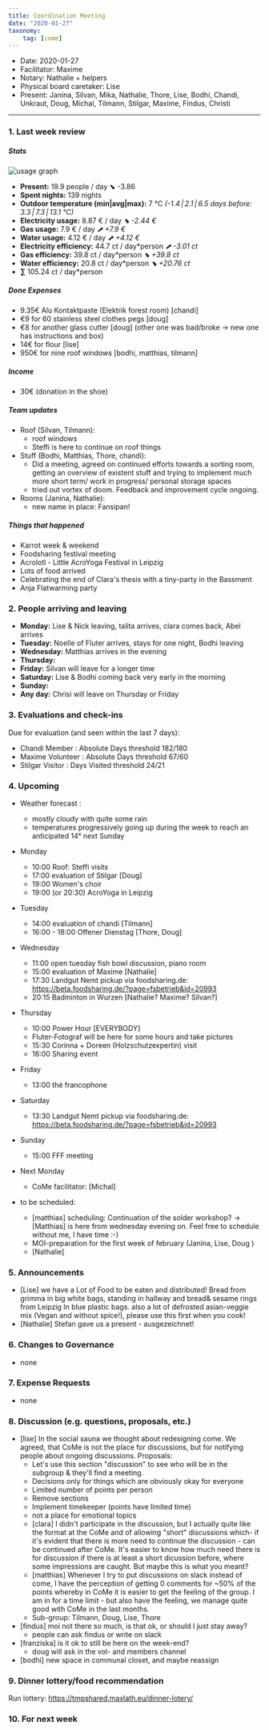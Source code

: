 ```yaml
---
title: Coordination Meeting
date: "2020-01-27"
taxonomy:
    tag: [come]
---
```


<!--
Hello facilitator/notary! Thank you for your services. Here is some advice for facilitating coordination meetings:
  - Prepare the meeting a bit beforehand (find out about evaluations, gas, electricity and water usages, waste collections, income, scheduled events). You can ask others to assist you.
  - Notify people 10 minutes before the meeting starts. (Watching the clock is not super fun, people will be grateful if you do it for them.)
  - Start at 10:00 sharp, or earlier if everyone is there. (Waiting is time-wasting, be a time-saver!)
  - If you don't want to take notes yourself ask someone else to take care of that. (This pad can easily be used to read from and write in simultaneously.)
  - Go through the ordered points in order, even if nothing has changed. (They are arranged to try and get the most relevant information to most people.)
  - Feel welcome to moderate conversation if off-topic or too detailed. (Are listeners interested? Are speakers satisfied? Can you identify a sub-group?)
  - Try to finish the meeting before 11:00. (There is always more to talk about and it's important for people to know that CoMes don't take forever.)
  - Leave the room once the meeting has ended. (This sends a clear signal to everyone else that they can also leave and get on with their day.)
  - Take care that the meeting minutes will be put to kanthaus.online. (If you don't know how to do it, ask someone to help you with it. But do it today!)
  - As soon as the minutes are online, post the link to the #Kanthaus channel on slack and empty the pad from all irrelevant things and get it ready for the next facilitator. You can copy&paste the template https://codi.kanthaus.online/come-template?edit (Only keep regular events such as CoMe, power hour, regular food pickups and such. Move the counter figures from 'last 7 days' to '7 days before that' and adjust the date to next week.)
  - Have fun!
-->
- Date: 2020-01-27
- Facilitator: Maxime
- Notary: Nathalie + helpers
- Physical board caretaker: Lise
- Present: Janina, Silvan, Mika, Nathalie, Thore, Lise, Bodhi, Chandi, Unkraut, Doug, Michal, Tilmann, Stilgar, Maxime, Findus, Christi

----

<!-- 0. Minute of silence -->

### 1. Last week review

##### Stats
<!-- Read counters in heating room and append to water.csv and gas.csv in https://gitlab.com/kanthaus/kanthaus-public/tree/master/resourcesUsed, update the residence record (https://gitlab.com/kanthaus/kanthaus-private/blob/master/residenceRecord.csv) otherwise the script will complain -->
<!-- press the play button on https://gitlab.com/kanthaus/kanthaus-private/pipeline_schedules and it will print to #kanthaus-residence -->
![usage graph](https://codi.kanthaus.online/uploads/upload_805df538a0ebd1415aa7b7a21ab87e8f.png)

- **Present:** 19.9 people / day ⬊  -3.86
- **Spent nights:** 139 nights
- **Outdoor temperature (min|avg|max):** 7 °C _(-1.4 | 2.1 | 6.5 days before: 3.3 | 7.3 | 13.1 °C)_
- **Electricity usage:** 8.87 € / day _⬊ -2.44 €_
- **Gas usage:** 7.9 € / day _⬈ +7.9 €_
- **Water usage:** 4.12 € / day _⬈ +4.12 €_
- **Electricity efficiency:** 44.7 ct / day*person _⬈ -3.01 ct_
- **Gas efficiency:** 39.8 ct / day*person _⬊ +39.8 ct_
- **Water efficiency:** 20.8 ct / day*person _⬊ +20.76 ct_
- **∑** 105.24 ct / day*person


##### Done Expenses
<!-- Encourage people to enter their expenditures from Kanthaus money -->
- 9.35€ Alu Kontaktpaste (Elektrik forest room) [chandi]
- €9 for 60 stainless steel clothes pegs [doug]
- €8 for another glass cutter [doug] (other one was bad/broke -> new one has instructions and box)
- 14€ for flour [lise]
- 950€ for nine roof windows [bodhi, matthias, tilmann]


##### Income
<!-- Check the shoe in K20-0 (base is 30 €) and the donation box in the free shop in K22-0-3 -->
- 30€ (donation in the shoe)


##### Team updates
<!-- Project managers from teams defined during the MCM should report about the current situation -->
- Roof (Silvan, Tilmann):
    - roof windows
    - Steffi is here to continue on roof things
- Stuff (Bodhi, Matthias, Thore, chandi):
    - Did a meeting, agreed on continued efforts towards a sorting room, getting an overview of existent stuff and trying to implement much more short term/ work in progress/ personal storage spaces
    - tried out vortex of doom. Feedback and improvement cycle ongoing.
- Rooms (Janina, Nathalie):
    - new name in place: Fansipan!


##### Things that happened
- Karrot week & weekend
- Foodsharing festival meeting
- Acrolotl - Little AcroYoga Festival in Leipzig
- Lots of food arrived
- Celebrating the end of Clara's thesis with a tiny-party in the Bassment
- Anja Flatwarming party


### 2. People arriving and leaving
- **Monday:** Lise & Nick leaving, talita arrives, clara comes back, Abel arrives
- **Tuesday:** Noelle of Fluter arrives, stays for one night, Bodhi leaving
- **Wednesday:** Matthias arrives in the evening
- **Thursday:**
- **Friday:** Silvan will leave for a longer time
- **Saturday:** Lise & Bodhi coming back very early in the morning
- **Sunday:**
- **Any day:** Chrisi will leave on Thursday or Friday

### 3. Evaluations and check-ins

Due for evaluation (and seen within the last 7 days):
- Chandi Member : Absolute Days threshold 182/180
- Maxime Volunteer : Absolute Days threshold 67/60
- Stilgar Visitor : Days Visited threshold 24/21


### 4. Upcoming <!-- https://cloud.kanthaus.online/apps/calendar/ -->
- Weather forecast <!-- https://www.accuweather.com/en/de/wurzen/04808/weather-forecast/171287 -->: 
  - mostly cloudy with quite some rain
  - temperatures progressively going up during the week to reach an anticipated 14° next Sunday

- Monday
    <!-- 17:00 Knowledge sharing session, today's topic: *undecided* -->
    - 10:00 Roof: Steffi visits
    - 17:00 evaluation of Stilgar [Doug]
    - 19:00 Women's choir 
    - 19:00 (or 20:30) AcroYoga in Leipzig
- Tuesday
    - 14:00 evaluation of chandi [Tilmann]
    - 16:00 - 18:00 Offener Dienstag  [Thore, Doug]
- Wednesday
    - 11:00 open tuesday fish bowl discussion, piano room 
    - 15:00 evaluation of Maxime [Nathalie]
    - 17:30 Landgut Nemt pickup via foodsharing.de: https://beta.foodsharing.de/?page=fsbetrieb&id=20993
    - 20:15 Badminton in Wurzen [Nathalie? Maxime? Silvan?]
- Thursday
    - 10:00 Power Hour [EVERYBODY]
    - Fluter-Fotograf will be here for some hours and take pictures
    - 15:30 Corinna + Doreen (Holzschutzexpertin) visit
    - 16:00 Sharing event
- Friday
    - 13:00 thé francophone
    <!--- 12:00 Market pickup via foodsharing.de: https://beta.foodsharing.de/?page=fsbetrieb&id=20993 -->
- Saturday
    - 13:30 Landgut Nemt pickup via foodsharing.de: https://beta.foodsharing.de/?page=fsbetrieb&id=20993
- Sunday
    - 15:00 FFF meeting
- Next Monday
    - CoMe facilitator: [Michal]

- to be scheduled:
    - [matthias] scheduling: Continuation of the solder workshop? -> [Matthias] is here from wednesday evening on. Feel free to schedule without me, I have time :-)
    - MOI-preparation for the first week of february (Janina, Lise, Doug )
    - [Nathalie] 


### 5. Announcements
- [Lise] we have a Lot of Food to be eaten and distributed! Bread from grimma in big white bags, standing in hallway and bread& sesame rings from Leipzig In blue plastic bags. also a lot of defrosted asian-veggie mix (Vegan and without spice!), please use this first when you cook!
- [Nathalie] Stefan gave us a present - ausgezeichnet!

### 6. Changes to Governance
- none

### 7. Expense Requests
- none


### 8. Discussion (e.g. questions, proposals, etc.)
- [lise] In the social sauna we thought about redesigning come. We agreed, that CoMe is not the place for discussions, but for notifying people about ongoing discussions. Proposals:
   - Let's use this section "discussion" to see who will be in the subgroup & they'll find a meeting.
   - Decisions only for things which are obviously okay for everyone
   - Limited number of points per person
   - Remove sections
   - Implement timekeeper (points have limited time)
   - not a place for emotional topics
   - [clara] I didn't participate in the discussion, but I actually quite like the format at the CoMe and of allowing "short" discussions which- if it's evident that there is more need to continue the discussion - can be continued after CoMe. It's easier to know how much need there is for discussion if there is at least a short dicussion before, where some impressions are caught. But maybe this is what you meant? 
   - [matthias] Whenever I try to put discussions on slack instead of come, I have the perception of getting 0 comments for ~50% of the points whereby in CoMe it is easier to get the feeling of the group. I am in for a time limit - but also have the feeling, we manage quite good with CoMe in the last months.
   - Sub-group: Tilmann, Doug, Lise, Thore
- [findus] moi not there so much, is that ok, or should I just stay away?
    - people can ask findus or write on slack
- [franziska] is it ok to still be here on the week-end?
    - doug will ask in the vol- and members channel
- [bodhi] new space in communal closet, and maybe reassign
    
### 9. Dinner lottery/food recommendation
Run lottery: https://tmpshared.maxlath.eu/dinner-lotery/
<!-- Results to be copied on the physical board -->

### 10. For next week

